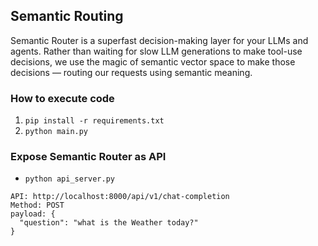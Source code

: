 ## Semantic Routing
Semantic Router is a superfast decision-making layer for your LLMs and agents. Rather than waiting for slow LLM generations to make tool-use decisions, we use the magic of semantic vector space to make those decisions — routing our requests using semantic meaning.

### How to execute code
1. `pip install -r requirements.txt`
2. `python main.py`

### Expose Semantic Router as API
- `python api_server.py`
```text
API: http://localhost:8000/api/v1/chat-completion
Method: POST
payload: {
  "question": "what is the Weather today?"
}
```